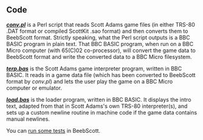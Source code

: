 ## Code

[***conv.pl***](https://github.com/ahope1/BeebScott/tree/main/code/conv.pl) is a Perl script that reads Scott Adams game files (in either TRS-80 .DAT format or compiled ScottKit .sao format) and then converts them to BeebScott format. Strictly speaking, what the Perl script outputs is a BBC BASIC program in plain text. That BBC BASIC program, when run on a BBC Micro computer (with 65(C)02 co-processor), will convert the game data to BeebScott format and write the converted data to a BBC Micro filesystem.

[***terp.bas***](https://github.com/ahope1/BeebScott/tree/main/code/terp.bas) is the Scott Adams game interpreter program, written in BBC BASIC. It reads in a game data file (which has been converted to BeebScott format by *conv.pl*)  and lets the user play the game on a BBC Micro computer or emulator.

[***load.bas***](https://github.com/ahope1/BeebScott/tree/main/code/load.bas) is the loader program, written in BBC BASIC. It displays the intro text, adapted from that in Scott Adams's own TRS-80 interpreter(s), and sets up a custom newline routine in machine code if the game data contains manual newlines.  

You can [run some tests](http://bbcmicro.co.uk//jsbeeb/play.php?autoboot&disc=https://raw.githubusercontent.com/ahope1/BeebScott/master/test/cases.ssd) in BeebScott.
